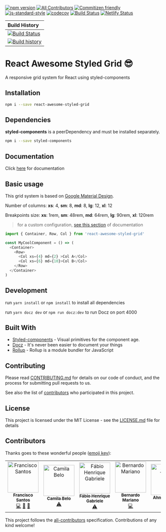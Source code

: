 [![npm version](https://badge.fury.io/js/react-awesome-styled-grid.svg)](https://www.npmjs.com/package/react-awesome-styled-grid)
[![All Contributors](https://img.shields.io/badge/all_contributors-5-orange.svg?style=flat-square)](#contributors)
[![Commitizen friendly](https://img.shields.io/badge/commitizen-friendly-brightgreen.svg)](http://commitizen.github.io/cz-cli/) 
[![js-standard-style](https://img.shields.io/badge/code%20style-standard-brightgreen.svg)](http://standardjs.com)
[![codecov](https://codecov.io/gh/santosfrancisco/react-awesome-styled-grid/branch/master/graph/badge.svg)](https://codecov.io/gh/santosfrancisco/react-awesome-styled-grid)
[![Build Status](https://travis-ci.org/santosfrancisco/react-awesome-styled-grid.svg?branch=master)](https://travis-ci.org/santosfrancisco/react-awesome-styled-grid)
[![Netlify Status](https://api.netlify.com/api/v1/badges/47a9c7f7-444d-4df9-bc7b-10cb06265ed7/deploy-status)](https://app.netlify.com/sites/awesome-styled-grid/deploys)

| Build History |
| :--------- |
| [![Build Status](https://travis-ci.org/santosfrancisco/react-awesome-styled-grid.svg?branch=master)](https://travis-ci.org/santosfrancisco/react-awesome-styled-grid) |
| [![Build history](https://buildstats.info/travisci/chart/santosfrancisco/react-awesome-styled-grid?branch=master&includeBuildsFromPullRequest=false)](https://travis-ci.org/santosfrancisco/react-awesome-styled-grid) |

# React Awesome Styled Grid 😎

A responsive grid system for React using styled-components

## Installation

```bash
npm i --save react-awesome-styled-grid
```

## Dependencies

**styled-components** is a peerDependency and must be installed separately.

```bash
npm i --save styled-components
```

## Documentation

Click [here](https://awesome-styled-grid.netlify.com/) for documentation

## Basic usage

This grid system is based on [Google Material Design](https://material.io/design/layout/responsive-layout-grid.html). 

Number of columns: **xs**: 4, **sm**: 8, **md**: 8, **lg**: 12, **xl**: 12
  
Breakpoints size: **xs**: 1rem, **sm**: 48rem, **md**: 64rem, **lg**: 90rem, **xl**: 120rem

> for a custom configuration, [see this section](https://awesome-styled-grid.netlify.com/custom) of documentation
```js
import { Container, Row, Col } from 'react-awesome-styled-grid'

const MyCoolComponent = () => (
  <Container>
    <Row>
      <Col xs={4} md={2} >Col A</Col>
      <Col xs={6} md={10}>Col B</Col>
    </Row>
  </Container>
)
```

## Development
run ```yarn install``` or ```npm install``` to install all dependencies

run ```yarn docz dev``` or ```npm run docz:dev``` to run Docz on port 4000

## Built With

* [Styled-components](https://github.com/styled-components) - Visual primitives for the component age.
* [Docz](https:://docz.site) - It's never been easier to document your things
* [Rollup](https://rollupjs.org/guide/en) - Rollup is a module bundler for JavaScript

## Contributing

Please read [CONTRIBUTING.md](https://github.com/santosfrancisco/react-awesome-styled-grid/blob/master/CONTRIBUTING.md) for details on our code of conduct, and the process for submitting pull requests to us.

See also the list of [contributors](https://github.com/santosfrancisco/react-awesome-styled-grid/contributors) who participated in this project.

## License

This project is licensed under the MIT License - see the [LICENSE.md](LICENSE.md) file for details

## Contributors

Thanks goes to these wonderful people ([emoji key](https://github.com/kentcdodds/all-contributors#emoji-key)):

<!-- ALL-CONTRIBUTORS-LIST:START - Do not remove or modify this section -->
<!-- prettier-ignore -->
<table><tr><td align="center"><a href="http://devchico.com"><img src="https://avatars3.githubusercontent.com/u/15852005?v=4" width="100px;" alt="Francisco Santos"/><br /><sub><b>Francisco Santos</b></sub></a><br /><a href="https://github.com/santosfrancisco/react-awesome-styled-grid/commits?author=santosfrancisco" title="Code">💻</a> <a href="https://github.com/santosfrancisco/react-awesome-styled-grid/commits?author=santosfrancisco" title="Documentation">📖</a> <a href="#review-santosfrancisco" title="Reviewed Pull Requests">👀</a></td><td align="center"><a href="http://camilaibs.wix.com/blog"><img src="https://avatars3.githubusercontent.com/u/6290749?v=4" width="100px;" alt="Camila Belo"/><br /><sub><b>Camila Belo</b></sub></a><br /><a href="https://github.com/santosfrancisco/react-awesome-styled-grid/commits?author=camilaibs" title="Tests">⚠️</a></td><td align="center"><a href="https://github.com/Fabioh"><img src="https://avatars0.githubusercontent.com/u/10605659?v=4" width="100px;" alt="Fábio Henrique Gabriele"/><br /><sub><b>Fábio Henrique Gabriele</b></sub></a><br /><a href="https://github.com/santosfrancisco/react-awesome-styled-grid/commits?author=Fabioh" title="Tests">⚠️</a></td><td align="center"><a href="https://github.com/BernardoMariano"><img src="https://avatars2.githubusercontent.com/u/3067157?v=4" width="100px;" alt="Bernardo Mariano"/><br /><sub><b>Bernardo Mariano</b></sub></a><br /><a href="https://github.com/santosfrancisco/react-awesome-styled-grid/commits?author=BernardoMariano" title="Code">💻</a></td><td align="center"><a href="https://github.com/ixahmedxi"><img src="https://avatars2.githubusercontent.com/u/20271968?v=4" width="100px;" alt="Ahmed Tarek"/><br /><sub><b>Ahmed Tarek</b></sub></a><br /><a href="https://github.com/santosfrancisco/react-awesome-styled-grid/commits?author=ixahmedxi" title="Code">💻</a></td></tr></table>

<!-- ALL-CONTRIBUTORS-LIST:END -->

This project follows the [all-contributors](https://github.com/kentcdodds/all-contributors) specification. Contributions of any kind welcome!